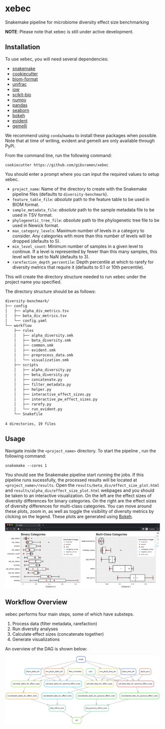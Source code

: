 # xebec

Snakemake pipeline for microbiome diversity effect size benchmarking

**NOTE**: Please note that xebec is still under active development.

## Installation

To use xebec, you will need several dependencies:

* [snakemake](https://github.com/snakemake/snakemake)
* [cookiecutter](https://github.com/cookiecutter/cookiecutter)
* [biom-format](https://github.com/biocore/biom-format)
* [unifrac](https://github.com/biocore/unifrac)
* [iow](https://github.com/biocore/improved-octo-waddle)
* [scikit-bio](https://github.com/biocore/scikit-bio)
* [numpy](https://github.com/numpy/numpy)
* [pandas](https://github.com/pandas-dev/pandas)
* [seaborn](https://github.com/mwaskom/seaborn)
* [bokeh](https://github.com/bokeh/bokeh)
* [evident](https://github.com/gibsramen/evident)
* [gemelli](https://github.com/biocore/gemelli)

We recommend using `conda`/`mamba` to install these packages when possible.
Note that at time of writing, evident and gemelli are only available through PyPi.

From the command line, run the following command:

```
cookiecutter https://github.com/gibsramen/xebec
```

You should enter a prompt where you can input the required values to setup xebec.

* `project_name`: Name of the directory to create with the Snakemake pipeline files (defaults to `diversity-benchmark`).
* `feature_table_file`: *absolute* path to the feature table to be used in BIOM format.
* `sample_metadata_file`: *absolute* path to the sample metadata file to be used in TSV format.
* `phylogenetic_tree_file`: *absolute* path to the phylogenetic tree file to be used in Newick format.
* `max_category_levels`: Maximum number of levels in a category to consider. Any categories with more than this number of levels will be dropped (defaults to 5).
* `min_level_count`: Minimum number of samples in a given level to continue. If a level is represented by fewer than this many samples, this level will be set to NaN (defaults to 3).
* `rarefaction_depth_percentile`: Depth percentile at which to rarefy for diversity metrics that require it (defaults to 0.1 or 10th percentile).

This will create the directory structure needed to run xebec under the project name you specified.

The directory structure should be as follows:

```
diversity-benchmark/
├── config
│   ├── alpha_div_metrics.tsv
│   ├── beta_div_metrics.tsv
│   └── config.yaml
└── workflow
    ├── rules
    │   ├── alpha_diversity.smk
    │   ├── beta_diversity.smk
    │   ├── common.smk
    │   ├── evident.smk
    │   ├── preprocess_data.smk
    │   └── visualization.smk
    ├── scripts
    │   ├── alpha_diversity.py
    │   ├── beta_diversity.py
    │   ├── concatenate.py
    │   ├── filter_metadata.py
    │   ├── helper.py
    │   ├── interactive_effect_sizes.py
    │   ├── interactive_pw_effect_sizes.py
    │   ├── rarefy.py
    │   └── run_evident.py
    └── Snakefile

4 directories, 19 files
```

## Usage

Navigate inside the `<project_name>` directory.
To start the pipeline , run the following command:

```
snakemake --cores 1
```

You should see the Snakemake pipeline start running the jobs.
If this pipeline runs sucessfully, the processed results will be located at `<project_name>/results`.
Open the `results/beta_div/effect_size_plot.html` and `results/alpha_div/effect_size_plot.html` webpages and you should be taken to an interactive visualization.
On the left are the effect sizes of diversity differences for binary categories.
On the right are the effect sizes of diversity differences for multi-class categories.
You can move around these plots, zoom in, as well as toggle the visibility of diversity metrics by clicking on the legend.
These plots are generated using [Bokeh](https://github.com/bokeh/bokeh).

![Bokeh](imgs/bokeh.png)

## Workflow Overview

xebec performs four main steps, some of which have substeps.

1. Process data (filter metadata, rarefaction)
2. Run diversity analyses
3. Calculate effect sizes (concatenate together)
4. Generate visualizations

An overview of the DAG is shown below:

![xebec DAG](imgs/dag.png)
